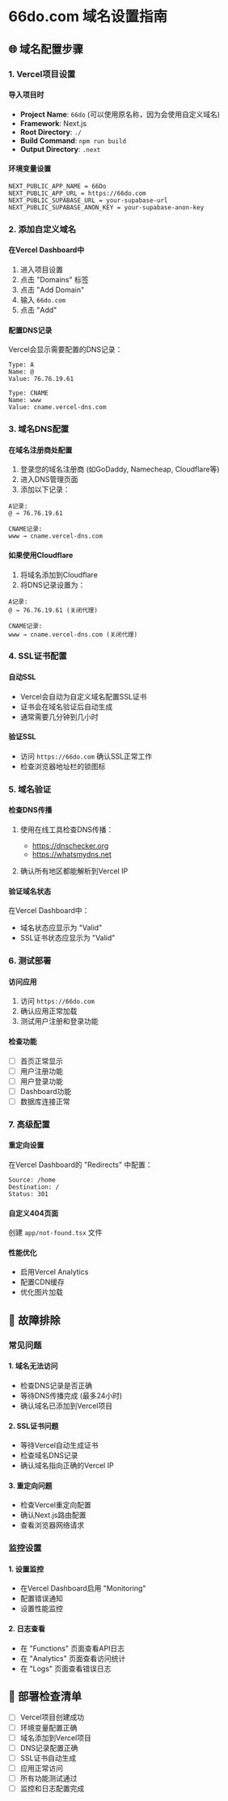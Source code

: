 # 66do.com 域名设置指南

## 🌐 域名配置步骤

### 1. Vercel项目设置

#### 导入项目时
- **Project Name**: `66do` (可以使用原名称，因为会使用自定义域名)
- **Framework**: Next.js
- **Root Directory**: `./`
- **Build Command**: `npm run build`
- **Output Directory**: `.next`

#### 环境变量设置
```
NEXT_PUBLIC_APP_NAME = 66Do
NEXT_PUBLIC_APP_URL = https://66do.com
NEXT_PUBLIC_SUPABASE_URL = your-supabase-url
NEXT_PUBLIC_SUPABASE_ANON_KEY = your-supabase-anon-key
```

### 2. 添加自定义域名

#### 在Vercel Dashboard中
1. 进入项目设置
2. 点击 "Domains" 标签
3. 点击 "Add Domain"
4. 输入 `66do.com`
5. 点击 "Add"

#### 配置DNS记录
Vercel会显示需要配置的DNS记录：

```
Type: A
Name: @
Value: 76.76.19.61

Type: CNAME  
Name: www
Value: cname.vercel-dns.com
```

### 3. 域名DNS配置

#### 在域名注册商处配置
1. 登录您的域名注册商 (如GoDaddy, Namecheap, Cloudflare等)
2. 进入DNS管理页面
3. 添加以下记录：

```
A记录:
@ → 76.76.19.61

CNAME记录:
www → cname.vercel-dns.com
```

#### 如果使用Cloudflare
1. 将域名添加到Cloudflare
2. 将DNS记录设置为：
```
A记录:
@ → 76.76.19.61 (关闭代理)

CNAME记录:
www → cname.vercel-dns.com (关闭代理)
```

### 4. SSL证书配置

#### 自动SSL
- Vercel会自动为自定义域名配置SSL证书
- 证书会在域名验证后自动生成
- 通常需要几分钟到几小时

#### 验证SSL
- 访问 `https://66do.com` 确认SSL正常工作
- 检查浏览器地址栏的锁图标

### 5. 域名验证

#### 检查DNS传播
1. 使用在线工具检查DNS传播：
   - https://dnschecker.org
   - https://whatsmydns.net

2. 确认所有地区都能解析到Vercel IP

#### 验证域名状态
在Vercel Dashboard中：
- 域名状态应显示为 "Valid"
- SSL证书状态应显示为 "Valid"

### 6. 测试部署

#### 访问应用
1. 访问 `https://66do.com`
2. 确认应用正常加载
3. 测试用户注册和登录功能

#### 检查功能
- [ ] 首页正常显示
- [ ] 用户注册功能
- [ ] 用户登录功能
- [ ] Dashboard功能
- [ ] 数据库连接正常

### 7. 高级配置

#### 重定向设置
在Vercel Dashboard的 "Redirects" 中配置：
```
Source: /home
Destination: /
Status: 301
```

#### 自定义404页面
创建 `app/not-found.tsx` 文件

#### 性能优化
- 启用Vercel Analytics
- 配置CDN缓存
- 优化图片加载

## 🚨 故障排除

### 常见问题

#### 1. 域名无法访问
- 检查DNS记录是否正确
- 等待DNS传播完成 (最多24小时)
- 确认域名已添加到Vercel项目

#### 2. SSL证书问题
- 等待Vercel自动生成证书
- 检查域名DNS记录
- 确认域名指向正确的Vercel IP

#### 3. 重定向问题
- 检查Vercel重定向配置
- 确认Next.js路由配置
- 查看浏览器网络请求

### 监控设置

#### 1. 设置监控
- 在Vercel Dashboard启用 "Monitoring"
- 配置错误通知
- 设置性能监控

#### 2. 日志查看
- 在 "Functions" 页面查看API日志
- 在 "Analytics" 页面查看访问统计
- 在 "Logs" 页面查看错误日志

## 📝 部署检查清单

- [ ] Vercel项目创建成功
- [ ] 环境变量配置正确
- [ ] 域名添加到Vercel项目
- [ ] DNS记录配置正确
- [ ] SSL证书自动生成
- [ ] 应用正常访问
- [ ] 所有功能测试通过
- [ ] 监控和日志配置完成
